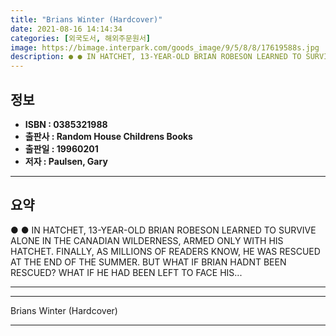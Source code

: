 ```yaml
---
title: "Brians Winter (Hardcover)"
date: 2021-08-16 14:14:34
categories: [외국도서, 해외주문원서]
image: https://bimage.interpark.com/goods_image/9/5/8/8/17619588s.jpg
description: ● ● IN HATCHET, 13-YEAR-OLD BRIAN ROBESON LEARNED TO SURVIVE ALONE IN THE CANADIAN WILDERNESS, ARMED ONLY WITH HIS HATCHET. FINALLY, AS MILLIONS OF READERS KN
---
```


## **정보**

- **ISBN : 0385321988**
- **출판사 : Random House Childrens Books**
- **출판일 : 19960201**
- **저자 : Paulsen, Gary**

------



## **요약**

●  ●  IN HATCHET, 13-YEAR-OLD BRIAN ROBESON LEARNED TO SURVIVE ALONE IN THE CANADIAN WILDERNESS, ARMED ONLY WITH HIS HATCHET. FINALLY, AS MILLIONS OF READERS KNOW, HE WAS RESCUED AT THE END OF THE SUMMER. BUT WHAT IF BRIAN HADNT BEEN RESCUED? WHAT IF HE HAD BEEN LEFT TO FACE HIS... 

------



------


Brians Winter (Hardcover) 

------



